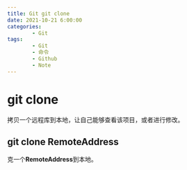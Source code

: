 ```yaml
---
title: Git git clone
date: 2021-10-21 6:00:00
categories:
        - Git
tags:
        - Git
        - 命令
        - Github
        - Note
---
```


# git clone

拷贝一个远程库到本地，让自己能够查看该项目，或者进行修改。

## git clone RemoteAddress

克一个**RemoteAddress**到本地。

